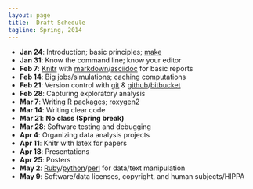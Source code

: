 ```yaml
---
layout: page
title:  Draft Schedule
tagline: Spring, 2014
---
```


- **Jan 24**: Introduction; basic principles; [make](http://www.gnu.org/software/make/)
- **Jan 31**: Know the command line; know your editor
- **Feb 7**:  [Knitr](http://yihui.name/knitr/) with [markdown](http://daringfireball.net/projects/markdown/)/[asciidoc](http://www.methods.co.nz/asciidoc/) for basic reports
- **Feb 14**: Big jobs/simulations; caching computations
- **Feb 21**: Version control with [git](http://git-scm.com/) & [github](https://github.com/)/[bitbucket](https://bitbucket.org/)
- **Feb 28**: Capturing exploratory analysis
- **Mar 7**:  Writing [R](http://www.r-project.org) packages; [roxygen2](https://github.com/yihui/roxygen2)
- **Mar 14**: Writing clear code
- **Mar 21**: **No class (Spring break)**
- **Mar 28**: Software testing and debugging
- **Apr 4**:  Organizing data analysis projects
- **Apr 11**: Knitr with latex for papers
- **Apr 18**: Presentations
- **Apr 25**: Posters
- **May 2**:  [Ruby](https://www.ruby-lang.org/en/)/[python](http://www.python.org/)/[perl](http://www.perl.org/) for data/text manipulation
- **May 9**:  Software/data licenses, copyright, and human subjects/HIPPA

